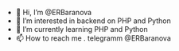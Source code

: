 - 👋 Hi, I’m @ERBaranova
- 👀 I’m interested in backend on PHP and Python  
- 🌱 I’m currently learning PHP and Python                  
- 📫 How to reach me . telegramm @ERBaranova

<!---
ERBaranova/ERBaranova is a ✨ special ✨ repository because its `README.md` (this file) appears on your GitHub profile.
You can click the Preview link to take a look at your changes.
--->
